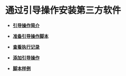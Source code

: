 # 通过引导操作安装第三方软件<a name="mrs_01_0413"></a>

-   **[引导操作简介](引导操作简介.md)**  

-   **[准备引导操作脚本](准备引导操作脚本.md)**  

-   **[查看执行记录](查看执行记录.md)**  

-   **[添加引导操作](添加引导操作.md)**  

-   **[脚本样例](脚本样例.md)**  


